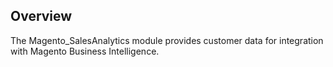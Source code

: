 ## Overview
The Magento_SalesAnalytics module provides customer data for integration with Magento Business Intelligence.